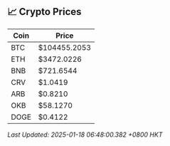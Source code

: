 ## 📈 Crypto Prices

| Coin | Price |
| ---- | ----- |
| BTC | $104455.2053 |
| ETH | $3472.0226 |
| BNB | $721.6544 |
| CRV | $1.0419 |
| ARB | $0.8210 |
| OKB | $58.1270 |
| DOGE | $0.4122 |

_Last Updated: 2025-01-18 06:48:00.382 +0800 HKT_
